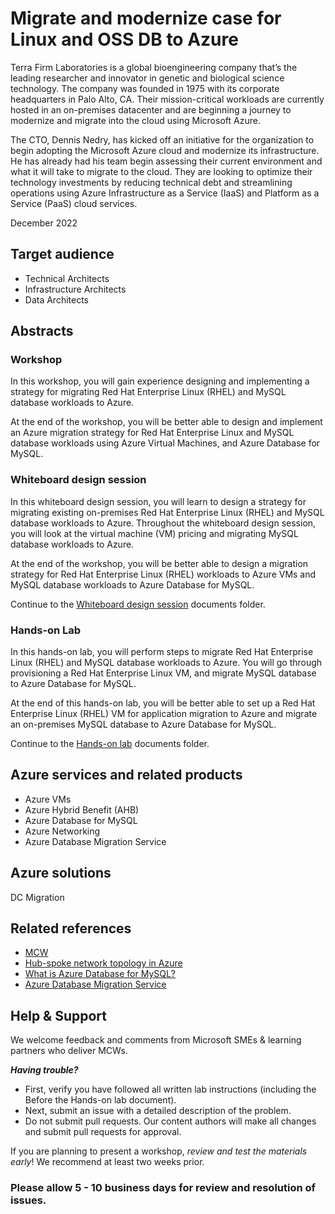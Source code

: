 # Migrate and modernize case for Linux and OSS DB to Azure

Terra Firm Laboratories is a global bioengineering company that’s the leading researcher and innovator in genetic and biological science technology. The company was founded in 1975 with its corporate headquarters in Palo Alto, CA. Their mission-critical workloads are currently hosted in an on-premises datacenter and are beginning a journey to modernize and migrate into the cloud using Microsoft Azure.

The CTO, Dennis Nedry, has kicked off an initiative for the organization to begin adopting the Microsoft Azure cloud and modernize its infrastructure. He has already had his team begin assessing their current environment and what it will take to migrate to the cloud. They are looking to optimize their technology investments by reducing technical debt and streamlining operations using Azure Infrastructure as a Service (IaaS) and Platform as a Service (PaaS) cloud services.

December 2022

## Target audience

- Technical Architects
- Infrastructure Architects
- Data Architects

## Abstracts

### Workshop

In this workshop, you will gain experience designing and implementing a strategy for migrating Red Hat Enterprise Linux (RHEL) and MySQL database workloads to Azure.

At the end of the workshop, you will be better able to design and implement an Azure migration strategy for Red Hat Enterprise Linux and MySQL database workloads using Azure Virtual Machines, and Azure Database for MySQL.

### Whiteboard design session

In this whiteboard design session, you will learn to design a strategy for migrating existing on-premises Red Hat Enterprise Linux (RHEL) and MySQL database workloads to Azure. Throughout the whiteboard design session, you will look at the virtual machine (VM) pricing and migrating MySQL database workloads to Azure.

At the end of the workshop, you will be better able to design a migration strategy for Red Hat Enterprise Linux (RHEL) workloads to Azure VMs and MySQL database workloads to Azure Database for MySQL.

Continue to the [Whiteboard design session](Whiteboard%20design%20session) documents folder.

### Hands-on Lab

In this hands-on lab, you will perform steps to migrate Red Hat Enterprise Linux (RHEL) and MySQL database workloads to Azure. You will go through provisioning a Red Hat Enterprise Linux VM, and migrate MySQL database to Azure Database for MySQL.

At the end of this hands-on lab, you will be better able to set up a Red Hat Enterprise Linux (RHEL) VM for application migration to Azure and migrate an on-premises MySQL database to Azure Database for MySQL.

Continue to the [Hands-on lab](Hands-on%20lab) documents folder.

## Azure services and related products

- Azure VMs
- Azure Hybrid Benefit (AHB)
- Azure Database for MySQL
- Azure Networking
- Azure Database Migration Service

## Azure solutions

DC Migration

## Related references

- [MCW](https://github.com/Microsoft/MCW)
- [Hub-spoke network topology in Azure](https://learn.microsoft.com/azure/architecture/reference-architectures/hybrid-networking/hub-spoke)
- [What is Azure Database for MySQL?](https://learn.microsoft.com/azure/mysql/single-server/overview)
- [Azure Database Migration Service](https://azure.microsoft.com/products/database-migration/#overview)

## Help & Support

We welcome feedback and comments from Microsoft SMEs & learning partners who deliver MCWs.  

***Having trouble?***
- First, verify you have followed all written lab instructions (including the Before the Hands-on lab document).
- Next, submit an issue with a detailed description of the problem.
- Do not submit pull requests. Our content authors will make all changes and submit pull requests for approval.  

If you are planning to present a workshop, *review and test the materials early*! We recommend at least two weeks prior.

### Please allow 5 - 10 business days for review and resolution of issues.
